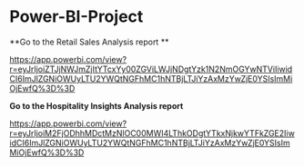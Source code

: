 # Power-BI-Project
**Go to the Retail Sales Analysis report **

https://app.powerbi.com/view?r=eyJrIjoiZTJjNWJmZjItYTcxYy00ZGViLWJjNDgtYzk1N2NmOGYwNTViIiwidCI6ImJlZGNiOWUyLTU2YWQtNGFhMC1hNTBjLTJiYzAxMzYwZjE0YSIsImMiOjEwfQ%3D%3D


**Go to the Hospitality Insights Analysis report**

https://app.powerbi.com/view?r=eyJrIjoiM2FjODhhMDctMzNlOC00MWI4LThkODgtYTkxNjkwYTFkZGE2IiwidCI6ImJlZGNiOWUyLTU2YWQtNGFhMC1hNTBjLTJiYzAxMzYwZjE0YSIsImMiOjEwfQ%3D%3D
